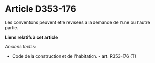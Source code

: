 # Article D353-176

Les conventions peuvent être révisées à la demande de l'une ou l'autre partie.

**Liens relatifs à cet article**

_Anciens textes_:

  - Code de la construction et de l'habitation. - art. R353-176 (T)

